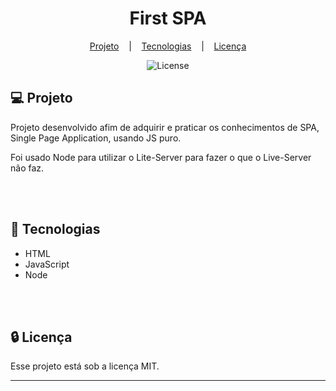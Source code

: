 <h1 align="center">First SPA</h1>

<div align="center">

[Projeto](#projeto) &nbsp;&nbsp;&nbsp;|&nbsp;&nbsp;&nbsp; [Tecnologias](#tecnologias)
&nbsp;&nbsp;&nbsp;|&nbsp;&nbsp;&nbsp; [Licença](#license)

</div>

<p align="center">
  <img alt="License" src="https://img.shields.io/static/v1?label=license&message=MIT&color=49AA26&labelColor=000000">
</p>

## 💻 Projeto <a name = "projeto"></a>

Projeto desenvolvido afim de adquirir e praticar os conhecimentos de SPA, Single Page Application,
usando JS puro.

Foi usado Node para utilizar o Lite-Server para fazer o que o Live-Server não faz.

<br>
<br>

## 🚀 Tecnologias <a name = "tecnologias"></a>

- HTML
- JavaScript
- Node

<br>
<br>

## 🔒 Licença

Esse projeto está sob a licença MIT.

<hr>
